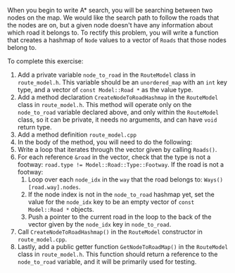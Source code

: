 When you begin to write A\* search, you will be searching between two nodes on the map. We would like the search path to follow the roads that the nodes are on, but a given node doesn't have any information about which road it belongs to. To rectify this problem, you will write a function that creates a hashmap of `Node` values to a vector of `Roads` that those nodes belong to.


To complete this exercise:
1. Add a private variable `node_to_road` in the `RouteModel` class in `route_model.h`. This variable should be an `unordered_map` with an `int` key type, and a vector of `const Model::Road *` as the value type.
2. Add a method declaration `CreateNodeToRoadHashmap` in the `RouteModel` class in `route_model.h`. This method will operate only on the `node_to_road` variable declared above, and only within the `RouteModel` class, so it can be private, it needs no arguments, and can have `void` return type.
3. Add a method definition `route_model.cpp`
4. In the body of the method, you will need to do the following:
  1. Write a loop that iterates through the vector given by calling `Roads()`. 
  2. For each reference `&road` in the vector, check that the type is not a footway: `road.type != Model::Road::Type::Footway`. If the road is not a footway:
      1. Loop over each `node_idx` in the `way` that the road belongs to: `Ways()[road.way].nodes`.
        1. If the node index is not in the `node_to_road` hashmap yet, set the value for the `node_idx` key to be an empty vector of `const Model::Road *` objects.
        2. Push a pointer to the current road in the loop to the back of the vector given by the `node_idx` key in `node_to_road`.
5. Call `CreateNodeToRoadHashmap()` in the `RouteModel` constructor in `route_model.cpp`.
6. Lastly, add a public getter function `GetNodeToRoadMap()` in the `RouteModel` class in `route_model.h`. This function should return a reference to the `node_to_road` variable, and it will be primarily used for testing.